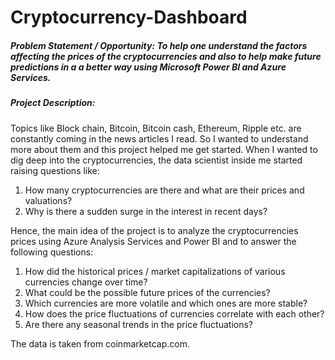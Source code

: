 # Cryptocurrency-Dashboard

##### Problem Statement / Opportunity: To help one understand the factors affecting the prices of the cryptocurrencies and also to help make future predictions in a a better way using Microsoft Power BI and Azure Services.

##### Project Description: 
Topics like Block chain, Bitcoin, Bitcoin cash, Ethereum, Ripple etc. are constantly coming in the news articles I read. So I wanted to understand more about them and this project helped me get started. When I wanted to dig deep into the cryptocurrencies, the data scientist inside me started raising questions like: 
1. How many cryptocurrencies are there and what are their prices and valuations? 
2. Why is there a sudden surge in the interest in recent days? 

Hence, the main idea of the project is to analyze the cryptocurrencies prices using Azure Analysis Services and Power BI and to answer the following questions: 
1. How did the historical prices / market capitalizations of various currencies change over time? 
2. What could be the possible future prices of the currencies?
3. Which currencies are more volatile and which ones are more stable? 
4. How does the price fluctuations of currencies correlate with each other? 
5. Are there any seasonal trends in the price fluctuations? 

The data is taken from coinmarketcap.com.
